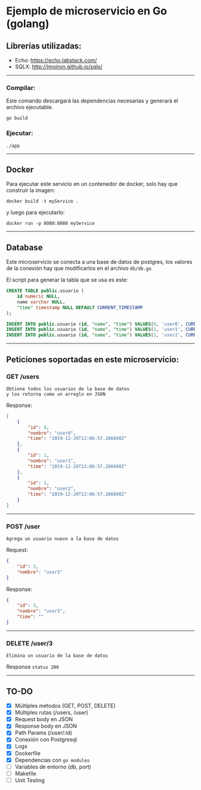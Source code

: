 # Ejemplo de microservicio en Go (golang)


## Librerías utilizadas: 

- Echo: https://echo.labstack.com/
- SQLX: http://jmoiron.github.io/sqlx/

---

### Compilar:

Este comando descargará las dependencias necesarias y generará el archivo ejecutable.

```
go build
```

### Ejecutar:

```
./app
```

---

## Docker

Para ejecutar este servicio en un contenedor de docker, solo hay que construir la imagen:

```
docker build -t myService .
```

y luego para ejecutarlo:

```
docker run -p 8080:8080 myService
```

---

## Database

Este microservicio se conecta a una base de datos de postgres, los valores de la conexión hay que modificarlos en el archivo `db/db.go`

El script para generar la tabla que se usa es este:

```sql
CREATE TABLE public.usuario (
	id numeric NULL,
	name varchar NULL,
	"time" timestamp NULL DEFAULT CURRENT_TIMESTAMP
);

INSERT INTO public.usuario (id, "name", "time") VALUES(0, 'user0', CURRENT_TIMESTAMP);
INSERT INTO public.usuario (id, "name", "time") VALUES(1, 'user1', CURRENT_TIMESTAMP);
INSERT INTO public.usuario (id, "name", "time") VALUES(2, 'user2', CURRENT_TIMESTAMP);
```

---

## Peticiones soportadas en este microservicio:

### **GET /users**

    Obtiene todos los usuarios de la base de datos
    y los retorna como un arreglo en JSON

Response:
```json
[
    {
        "id": 0,
        "nombre": "user0",
        "time": "2019-12-20T12:06:57.286898Z"
    },
    {
        "id": 1,
        "nombre": "user1",
        "time": "2019-12-20T12:06:57.286898Z"
    },
    {
        "id": 2,
        "nombre": "user2",
        "time": "2019-12-20T12:06:57.286898Z"
    }
]
```

---

### **POST /user**

    Agrega un usuario nuevo a la base de datos

Request: 
```json
{
    "id": 3,
    "nombre": "user3"
}
```

Response: 
```json
{
    "id": 3,
    "nombre": "user3",
    "time": ""
}
```

---

### **DELETE /user/3**

    Elimina un usuario de la base de datos

Response `status 200`


---

## TO-DO

- [x] Múltiples métodos (GET, POST, DELETE)
- [x] Múltiples rutas (/users, /user)
- [x] Request body en JSON
- [x] Response body en JSON
- [x] Path Params (/user/:id)
- [x] Conexión con Postgresql
- [x] Logs
- [x] Dockerfile
- [x] Dependencias con `go modules`
- [ ] Variables de entorno (db, port)
- [ ] Makefile
- [ ] Unit Testing